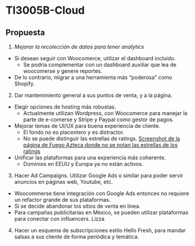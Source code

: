 # TI3005B-Cloud

## Propuesta 

1. _Mejorar la recolección de datos para tener analytics_
  * Si desean seguir con Woocomerce, utilizar el dashboard incluido.
    * Se podría complementar con un dashboard auxiliar que lea de woocomerse y genere reportes.
  * De lo contrario, migrar a una herramienta más “poderosa” como Shopify.

2. Dar mantenimiento general a sus puntos de venta, y a la página.
  * Elegir opciones de hosting más robustas.
    * Actualmente utilizan Wordpress, con Woocomerce para manejar la parte de e-comerse y Stripe y Paypal como gestor de pagos.
  * Mejorar temas de UI/UX para buena experiencia de cliente.
    * El fondo no es placentero y es distractor.
    * No se puede distinguir las estrellas de ratings.
      [Screenshot de la página de Fuego Azteca donde no se notan las estrellas de los ratings](fuego_azteca_ss.png)
  * Unificar las plataformas para una experiencia más coherente.
    * Dominios en EEUU y Europa ya no están activos. 
3. Hacer Ad Campaigns. Utilizar Google Ads o similar para poder servir anuncios en páginas web, Youtube, etc.
  * Woocommerse tiene integración con Google Ads entonces no requiere un refactor grande de sus plataformas.
  * Si se decide abandonar los sitios de venta en línea.
  * Para campañas publicitarías en México, se pueden utilizar plataformas para conectar con influencers. Lizza 

4. Hacer un esquema de subscripciones estilo Hello Fresh, para mandar salsas a sus cliente de forma periódica y temática.

